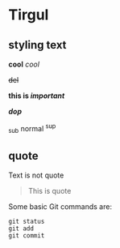 # Tirgul

## styling text
**cool**
_cool_

~~del~~

**this is _important_**

**_dop_**

<sub>sub</sub> normal <sup>sup</sup>

## quote
Text is not quote
> This is quote

Some basic Git commands are:
```
git status
git add
git commit
```



